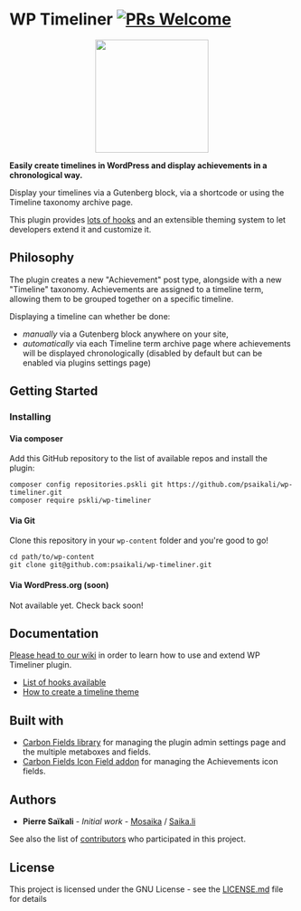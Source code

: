 # WP Timeliner [![PRs Welcome](https://img.shields.io/badge/PRs-welcome-brightgreen.svg?style=flat-square)](http://makeapullrequest.com)

<p align="center"><img width="200" height="200" src="https://d2ddoduugvun08.cloudfront.net/items/3o0v061L3D003W061p2z/repo-icon.png"></p>

**Easily create timelines in WordPress and display achievements in a chronological way.**

Display your timelines via a Gutenberg block, via a shortcode or using the Timeline taxonomy archive page.

This plugin provides [lots of hooks](https://github.com/psaikali/wp-timeliner/wiki/Hooks) and an extensible theming system to let developers extend it and customize it.

## Philosophy
The plugin creates a new "Achievement" post type, alongside with a new "Timeline" taxonomy. 
Achievements are assigned to a timeline term, allowing them to be grouped  together on a specific timeline.

Displaying a timeline can whether be done:
- _manually_ via a Gutenberg block anywhere on your site, 
- _automatically_ via each Timeline term archive page where achievements will be displayed chronologically (disabled by default but can be enabled via plugins settings page)

## Getting Started

### Installing

#### Via composer
Add this GitHub repository to the list of available repos and install the plugin:
```
composer config repositories.pskli git https://github.com/psaikali/wp-timeliner.git
composer require pskli/wp-timeliner
```
#### Via Git
Clone this repository in your `wp-content` folder and you're good to go!
```
cd path/to/wp-content
git clone git@github.com:psaikali/wp-timeliner.git
```
#### Via WordPress.org (soon)
Not available yet. Check back soon!

## Documentation
[Please head to our wiki](https://github.com/psaikali/wp-timeliner/wiki) in order to learn how to use and extend WP Timeliner plugin.
- [List of hooks available](https://github.com/psaikali/wp-timeliner/wiki/Hooks)
- [How to create a timeline theme](https://github.com/psaikali/wp-timeliner/wiki/Themes)

## Built with

- [Carbon Fields library](https://carbonfields.net) for managing the plugin admin settings page and the multiple metaboxes and fields.
- [Carbon Fields Icon Field addon](https://github.com/htmlburger/carbon-field-icon) for managing the Achievements icon fields.


## Authors

* **Pierre Saïkali** - *Initial work* - [Mosaika](https://mosaika.fr) / [Saika.li](https://saika.li)

See also the list of [contributors](https://github.com/psaikali/wp-timeliner/graphs/contributors) who participated in this project.

## License

This project is licensed under the GNU License - see the [LICENSE.md](LICENSE.md) file for details